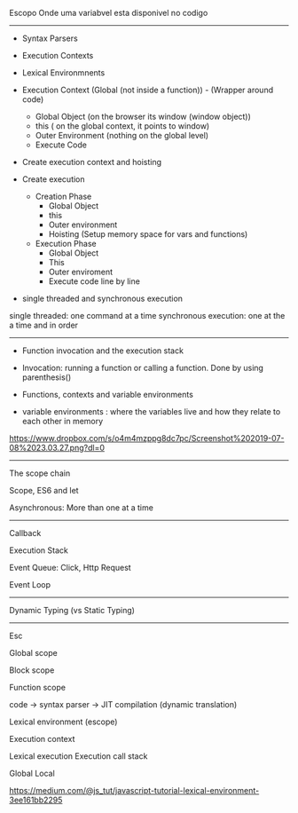 Escopo
Onde uma variabvel esta disponivel no codigo
___

- Syntax Parsers
- Execution Contexts
- Lexical Environmnents

- Execution Context (Global (not inside a function)) - (Wrapper around code)
   - Global Object (on the browser its window (window object))
   - this ( on the global context, it points to window)
   - Outer Environment (nothing on the global level)
   - Execute Code
   
 
- Create execution context and hoisting

- Create execution
  - Creation Phase
    - Global Object
    - this
    - Outer environment
    - Hoisting (Setup memory space for vars and functions)
  - Execution Phase
    - Global Object
    - This
    - Outer enviroment
    - Execute code line by line
   

- single threaded and synchronous execution

single threaded: one command at a time
synchronous execution: one at the a time and in order

----

- Function invocation and the execution stack


- Invocation: running a function or calling a function. Done by using parenthesis()


- Functions, contexts and variable environments

- variable environments : where the variables live and how they relate to each other in memory

https://www.dropbox.com/s/o4m4mzppg8dc7pc/Screenshot%202019-07-08%2023.03.27.png?dl=0


---

The scope chain

Scope, ES6 and let


Asynchronous: More than one at a time


----

Callback


Execution Stack

Event Queue: Click, Http Request

Event Loop


----

Dynamic Typing (vs Static Typing)

---
Esc

Global scope

Block scope

Function scope

code -> syntax parser -> JIT compilation (dynamic translation)

Lexical environment (escope)

Execution context




Lexical execution
Execution call stack

Global
Local



https://medium.com/@js_tut/javascript-tutorial-lexical-environment-3ee161bb2295
